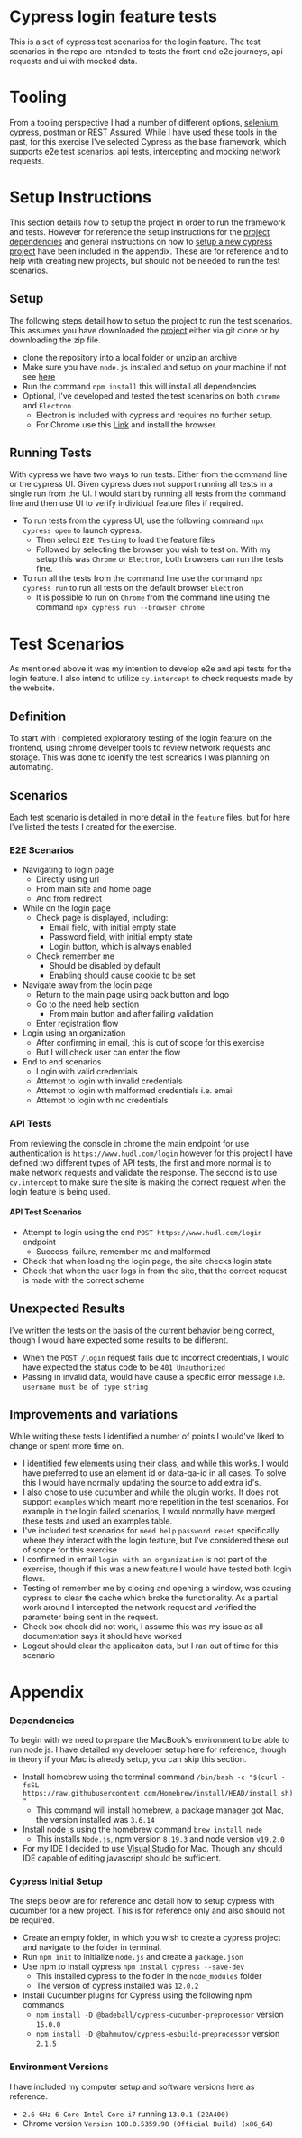 # Cypress login feature tests
This is a set of cypress test scenarios for the login feature. The test scenarios in the repo are intended to tests the front end e2e journeys, api requests and ui with mocked data.

# Tooling
From a tooling perspective I had a number of different options, [selenium](https://www.selenium.dev), [cypress](https://go.cypress.io), [postman](https://www.postman.com) or [REST Assured](https://rest-assured.io). While I have used these tools in the past, for this exercise I've selected Cypress as the base framework, which supports e2e test scenarios, api tests, intercepting and mocking network requests.

# Setup Instructions
This section details how to setup the project in order to run the framework and tests. However for reference the setup instructions for the [project dependencies](#dependencies) and general instructions on how to [setup a new cypress project](#cypress-initial-setup) have been included in the appendix. These are for reference and to help with creating new projects, but should not be needed to run the test scenarios. 

## Setup
The following steps detail how to setup the project to run the test scenarios. This assumes you have downloaded the [project](https://github.com/JasonDobo/cypress-login-feature) either via git clone or by downloading the zip file. 
- clone the repository into a local folder or unzip an archive
- Make sure you have `node.js` installed and setup on your machine if not see [here](#dependencies) 
- Run the command `npm install` this will install all dependencies
- Optional, I've developed and tested the test scenarios on both `chrome` and `Electron`. 
    - Electron is included with cypress and requires no further setup. 
    - For Chrome use this [Link](https://www.google.co.uk/chrome/) and install the browser.

## Running Tests
With cypress we have two ways to run tests. Either from the command line or the cypress UI. Given cypress does not support running all tests in a single run from the UI. I would start by running all tests from the command line and then use UI to verify individual feature files if required.
- To run tests from the cypress UI, use the following command `npx cypress open` to launch cypress. 
    - Then select `E2E Testing` to load the feature files
    - Followed by selecting the browser you wish to test on. With my setup this was `Chrome` or `Electron`, both browsers can run the tests fine. 
- To run all the tests from the command line use the command `npx cypress run` to run all tests on the default browser `Electron`
    - It is possible to run on `Chrome` from the command line using the command `npx cypress run --browser chrome` 

# Test Scenarios
As mentioned above it was my intention to develop e2e and api tests for the login feature. I also intend to utilize `cy.intercept` to check requests made by the website. 

## Definition
To start with I completed exploratory testing of the login feature on the frontend, using chrome develper tools to review network requests and storage. This was done to idenify the test scnearios I was planning on automating. 

## Scenarios
Each test scenario is detailed in more detail in the `feature` files, but for here I've listed the tests I created for the exercise.

### E2E Scenarios
- Navigating to login page
    - Directly using url
    - From main site and home page
    - And from redirect
- While on the login page
    - Check page is displayed, including: 
        - Email field, with initial empty state
        - Password field, with initial empty state
        - Login button, which is always enabled
    - Check remember me
        - Should be disabled by default
        - Enabling should cause cookie to be set
- Navigate away from the login page
    - Return to the main page using back button and logo
    - Go to the need help section
        - From main button and after failing validation
    - Enter registration flow
- Login using an organization
    - After confirming in email, this is out of scope for this exercise 
    - But I will check user can enter the flow
- End to end scenarios
    - Login with valid credentials
    - Attempt to login with invalid credentials
    - Attempt to login with malformed credentials i.e. email
    - Attempt to login with no credentials

### API Tests
From reviewing the console in chrome the main endpoint for use authentication is `https://www.hudl.com/login` however for this project I have defined two different types of API tests, the first and more normal is to make network requests and validate the response. The second is to use `cy.intercept` to make sure the site is making the correct request when the login feature is being used.

#### API Test Scenarios
- Attempt to login using the end `POST https://www.hudl.com/login` endpoint
    - Success, failure, remember me and malformed
- Check that when loading the login page, the site checks login state
- Check that when the user logs in from the site, that the correct request is made with the correct scheme

## Unexpected Results
I've written the tests on the basis of the current behavior being correct, though I would have expected some results to be different.  
- When the `POST /login` request fails due to incorrect credentials, I would have expected the status code to be `401 Unauthorized`
- Passing in invalid data, would have cause a specific error message i.e. `username must be of type string`

## Improvements and variations
While writing these tests I identified a number of points I would've liked to change or spent more time on.
- I identified few elements using their class, and while this works. I would have preferred to use an element id or data-qa-id in all cases. To solve this I would have normally updating the source to add extra id's.
- I also chose to use cucumber and while the plugin works. It does not support `examples` which meant more repetition in the test scenarios. For example in the login failed scenarios, I would normally have merged these tests and used an examples table. 
- I've included test scenarios for `need help` `password reset` specifically where they interact with the login feature, but I've considered these out of scope for this exercise
- I confirmed in email `login with an organization` is not part of the exercise, though if this was a new feature I would have tested both login flows.
- Testing of remember me by closing and opening a window, was causing cypress to clear the cache which broke the functionality. As a partial work around I intercepted the network request and verified the parameter being sent in the request.
- Check box check did not work, I assume this was my issue as all documentation says it should have worked
- Logout should clear the applicaiton data, but I ran out of time for this scenario

# Appendix

### Dependencies
To begin with we need to prepare the MacBook's environment to be able to run node js. I have detailed my developer setup here for reference, though in theory if your Mac is already setup, you can skip this section. 
- Install homebrew using the terminal command `/bin/bash -c "$(curl -fsSL https://raw.githubusercontent.com/Homebrew/install/HEAD/install.sh)"` 
    - This command will install homebrew, a package manager got Mac, the version installed was `3.6.14`
- Install node js using the homebrew command `brew install node`
    - This installs `Node.js`, npm version `8.19.3` and node version `v19.2.0`
- For my IDE I decided to use [Visual Studio](https://visualstudio.microsoft.com/vs/mac/) for Mac. Though any should IDE capable of editing javascript should be sufficient. 

### Cypress Initial Setup
The steps below are for reference and detail how to setup cypress with cucumber for a new project. This is for reference only and also should not be required.
- Create an empty folder, in which you wish to create a cypress project and navigate to the folder in terminal.
- Run `npm init` to initialize `node.js` and create a `package.json` 
- Use npm to install cypress `npm install cypress --save-dev` 
    - This installed cypress to the folder in the `node_modules` folder
    - The version of cypress installed was `12.0.2`
- Install Cucumber plugins for Cypress using the following npm commands
    - `npm install -D @badeball/cypress-cucumber-preprocessor` version `15.0.0`
    - `npm install -D @bahmutov/cypress-esbuild-preprocessor` version `2.1.5`

### Environment Versions
I have included my computer setup and software versions here as reference. 
- `2.6 GHz 6-Core Intel Core i7` running `13.0.1 (22A400)`
- Chrome version `Version 108.0.5359.98 (Official Build) (x86_64)` 
